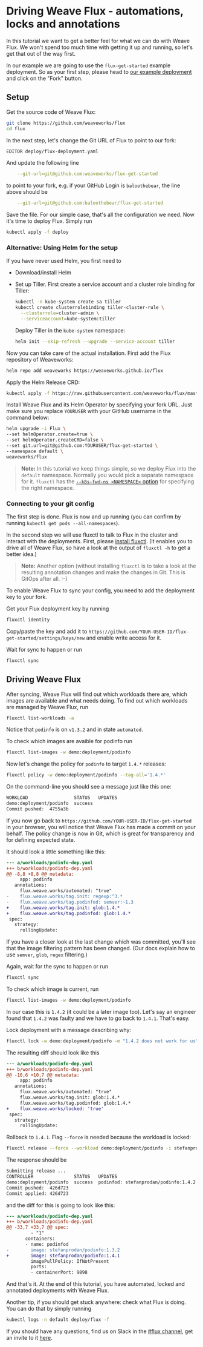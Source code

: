 # Driving Weave Flux - automations, locks and annotations

In this tutorial we want to get a better feel for what we can do with Weave
Flux. We won't spend too much time with getting it up and running, so let's
get that out of the way first.

In our example we are going to use the `flux-get-started` example deployment.
So as your first step, please head to [our example
deployment](https://github.com/weaveworks/flux-get-started) and click on the
"Fork" button.

## Setup

Get the source code of Weave Flux:

```sh
git clone https://github.com/weaveworks/flux
cd flux
```

In the next step, let's change the Git URL of Flux to point to our fork:

```sh
EDITOR deploy/flux-deployment.yaml
```

And update the following line

```yaml
    --git-url=git@github.com:weaveworks/flux-get-started
```

to point to your fork, e.g. if your GitHub Login is `baloothebear`, the line
above should be

```yaml
    --git-url=git@github.com:baloothebear/flux-get-started
```

Save the file. For our simple case, that's all the configuration we need. Now
it's time to deploy Flux. Simply run

```sh
kubectl apply -f deploy
```

### Alternative: Using Helm for the setup

If you have never used Helm, you first need to

- Download/install Helm
- Set up Tiller. First create a service account and a cluster role binding
  for Tiller:

  ```sh
  kubectl -n kube-system create sa tiller
  kubectl create clusterrolebinding tiller-cluster-rule \
    --clusterrole=cluster-admin \
    --serviceaccount=kube-system:tiller
  ```

  Deploy Tiller in the `kube-system` namespace:

  ```sh
  helm init --skip-refresh --upgrade --service-account tiller
  ```

Now you can take care of the actual installation. First add the Flux
repository of Weaveworks:

```sh
helm repo add weaveworks https://weaveworks.github.io/flux
```

Apply the Helm Release CRD:

```sh
kubectl apply -f https://raw.githubusercontent.com/weaveworks/flux/master/deploy-helm/flux-helm-release-crd.yaml
```

Install Weave Flux and its Helm Operator by specifying your fork URL. Just
make sure you replace `YOURUSER` with your GitHub username in the command
below:

```sh
helm upgrade -i Flux \
--set helmOperator.create=true \
--set helmOperator.createCRD=false \
--set git.url=git@github.com:YOURUSER/flux-get-started \
--namespace default \
weaveworks/flux
```

> **Note:** In this tutorial we keep things simple, so we deploy Flux into
the `default` namespace. Normally you would pick a separate namespace for
it. `fluxctl` has the [`--k8s-fwd-ns <NAMESPACE>` option](fluxctl.md#Connectingfluxctltothedaemon) for specifying the right
namespace.

### Connecting to your git config

The first step is done. Flux is now and up running (you can confirm by
running `kubectl get pods --all-namespaces`).

In the second step we will use fluxctl to talk to Flux in the cluster and
interact with the deployments. First, please [install fluxctl](https://github.com/weaveworks/flux/blob/master/site/fluxctl.md#installing-fluxctl).
(It enables you to drive all of Weave Flux, so have a look at the output of
`fluxctl -h` to get a better idea.)

> **Note:** Another option (without installing `fluxctl` is to take a look
at the resulting annotation changes and make the changes in Git. This is
GitOps after all. :-)

To enable Weave Flux to sync your config, you need to add the deployment key
to your fork.

Get your Flux deployment key by running

```sh
fluxctl identity
```

Copy/paste the key and add it to
`https://github.com/YOUR-USER-ID/flux-get-started/settings/keys/new` and
enable write access for it.

Wait for sync to happen or run

```sh
fluxctl sync
```

## Driving Weave Flux

After syncing, Weave Flux will find out which workloads there are, which
images are available and what needs doing. To find out which workloads are
managed by Weave Flux, run

```sh
fluxctl list-workloads -a
```

Notice that `podinfo` is on `v1.3.2` and in state `automated`.

To check which images are avaible for podinfo run

```sh
fluxctl list-images -w demo:deployment/podinfo
```

Now let's change the policy for `podinfo` to target `1.4.*` releases:

```sh
fluxctl policy -w demo:deployment/podinfo --tag-all='1.4.*'
```

On the command-line you should see a message just like this one:

```sh
WORKLOAD                 STATUS   UPDATES
demo:deployment/podinfo  success
Commit pushed:  4755a3b
```

If you now go back to `https://github.com/YOUR-USER-ID/flux-get-started` in
your browser, you will notice that Weave Flux has made a commit on your
behalf. The policy change is now in Git, which is great for transparency and
for defining expected state.

It should look a little something like this:

```diff
--- a/workloads/podinfo-dep.yaml
+++ b/workloads/podinfo-dep.yaml
@@ -8,8 +8,8 @@ metadata:
     app: podinfo
   annotations:
     flux.weave.works/automated: "true"
-    flux.weave.works/tag.init: regexp:^3.*
-    flux.weave.works/tag.podinfod: semver:~1.3
+    flux.weave.works/tag.init: glob:1.4.*
+    flux.weave.works/tag.podinfod: glob:1.4.*
 spec:
   strategy:
     rollingUpdate:
```

If you have a closer look at the last change which was committed, you'll see
that the image filtering pattern has been changed. (Our docs explain how to
use `semver`, `glob`, `regex` filtering.)

Again, wait for the sync to happen or run

```sh
fluxctl sync
```

To check which image is current, run

```sh
fluxctl list-images -w demo:deployment/podinfo
```

In our case this is `1.4.2` (it could be a later image too). Let's say an
engineer found that `1.4.2` was faulty and we have to go back to `1.4.1`.
That's easy.

Lock deployment with a message describing why:

```sh
fluxctl lock -w demo:deployment/podinfo -m "1.4.2 does not work for us"
```

The resulting diff should look like this

```diff
--- a/workloads/podinfo-dep.yaml
+++ b/workloads/podinfo-dep.yaml
@@ -10,6 +10,7 @@ metadata:
     app: podinfo
   annotations:
     flux.weave.works/automated: "true"
     flux.weave.works/tag.init: glob:1.4.*
     flux.weave.works/tag.podinfod: glob:1.4.*
+    flux.weave.works/locked: 'true'
 spec:
   strategy:
     rollingUpdate:
```

Rollback to `1.4.1`. Flag `--force` is needed because the workload is locked:

```sh
fluxctl release --force --workload demo:deployment/podinfo -i stefanprodan/podinfo:1.4.1
```

The response should be

```sh
Submitting release ...
CONTROLLER               STATUS   UPDATES
demo:deployment/podinfo  success  podinfod: stefanprodan/podinfo:1.4.2 -> 1.4.1
Commit pushed:  426d723
Commit applied: 426d723
```

and the diff for this is going to look like this:

```diff
--- a/workloads/podinfo-dep.yaml
+++ b/workloads/podinfo-dep.yaml
@@ -33,7 +33,7 @@ spec:
         - "1"
       containers:
       - name: podinfod
-        image: stefanprodan/podinfo:1.3.2
+        image: stefanprodan/podinfo:1.4.1
         imagePullPolicy: IfNotPresent
         ports:
         - containerPort: 9898
```

And that's it. At the end of this tutorial, you have automated, locked and
annotated deployments with Weave Flux.

Another tip, if you should get stuck anywhere: check what Flux is doing. You
can do that by simply running

```sh
kubectl logs -n default deploy/flux -f
```

If you should have any questions, find us on Slack in the [#flux
channel](https://weave-community.slack.com/messages/flux/), get
an invite to it [here](https://slack.weave.works/).
